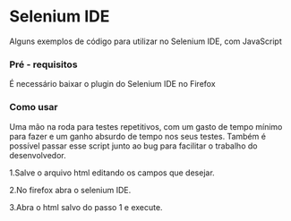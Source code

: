 # Selenium IDE

Alguns exemplos de código para utilizar no Selenium IDE, com JavaScript

### Pré - requisitos

É necessário baixar o plugin do Selenium IDE no Firefox

### Como usar

Uma mão na roda para testes repetitivos, com um gasto de tempo mínimo para fazer e um ganho absurdo de tempo nos seus testes. Também é possível passar esse script junto ao bug para facilitar o trabalho do desenvolvedor.

1.Salve o arquivo html editando os campos que desejar.

2.No firefox abra o selenium IDE.

3.Abra o html salvo do passo 1 e execute.

